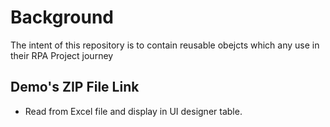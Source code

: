 # Background
The intent of this repository is to contain reusable obejcts which any use in their RPA Project journey

## Demo's ZIP File Link
- Read from Excel file and display in UI designer table.



